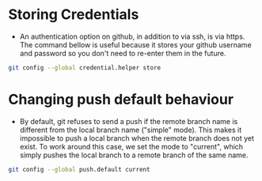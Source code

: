 # Storing Credentials

- An authentication option on github, in addition to via ssh, is via https. The command bellow is useful because it stores your github username and password so you don't need to re-enter them in the future.

```bash
git config --global credential.helper store
```

# Changing push default behaviour

- By default, git refuses to send a push if the remote branch name is different from the local branch name ("simple" mode). This makes it impossible to push a local branch when the remote branch does not yet exist. To work around this case, we set the mode to "current", which simply pushes the local branch to a remote branch of the same name.

```bash
git config --global push.default current
```
